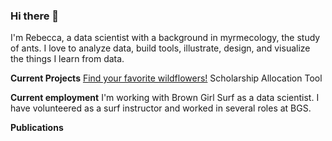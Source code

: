 ### Hi there 👋
I'm Rebecca, a data scientist with a background in myrmecology, the study of ants. I love to analyze data, build tools, illustrate, design, and visualize the things I learn from data.

**Current Projects**
[Find your favorite wildflowers!](https://github.com/Floydworks/WildflowerFinder_Phenology_Tool)
Scholarship Allocation Tool

**Current employment**
I'm working with Brown Girl Surf as a data scientist. I have volunteered as a surf instructor and worked in several roles at BGS. 

**Publications**

<!--
**Floydworks/Floydworks** is a ✨ _special_ ✨ repository because its `README.md` (this file) appears on your GitHub profile.

Here are some ideas to get you started:

- 🔭 I’m currently working on ...
- 🌱 I’m currently learning ...
- 👯 I’m looking to collaborate on ...
- 🤔 I’m looking for help with ...
- 💬 Ask me about ...
- 📫 How to reach me: ...
- 😄 Pronouns: ...
- ⚡ Fun fact: ...
-->
